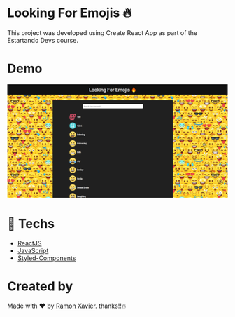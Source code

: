 # Looking For Emojis 🔥

This project was developed using Create React App as part of the Estartando Devs course.

# Demo

<a href="https://looking-for-emojis.vercel.app/">
  <img src="public/assets/images/demo.png" alt="demo"/>
</a>

# 🚀 Techs

- [ReactJS](https://pt-br.reactjs.org/)
- [JavaScript](https://developer.mozilla.org/pt-BR/docs/Web/JavaScript)
- [Styled-Components](https://www.styled-components.com)

# Created by

Made with ❤️ by [Ramon Xavier](https://github.com/ramonxm). thanks!!🔥

